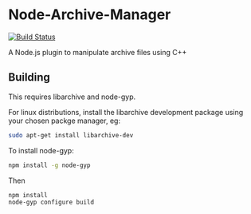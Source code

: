 # Node-Archive-Manager
[![Build Status](https://travis-ci.org/LordDeimos/Node-Archive-Manager.svg?branch=master)](https://travis-ci.org/LordDeimos/Node-Archive-Manager)

A Node.js plugin to manipulate archive files using C++

## Building
This requires libarchive and node-gyp.

For linux distributions, install the libarchive development package using your chosen packge manager, eg:
```sh
sudo apt-get install libarchive-dev
```
To install node-gyp:
```sh
npm install -g node-gyp
```

Then
```sh
npm install
node-gyp configure build
```